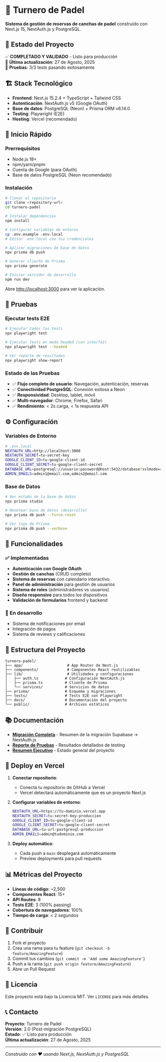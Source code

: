 # 🎾 Turnero de Padel

**Sistema de gestión de reservas de canchas de padel** construido con Next.js 15, NextAuth.js y PostgreSQL.

## 🚀 Estado del Proyecto

✅ **COMPLETADO Y VALIDADO** - Listo para producción  
📅 **Última actualización**: 27 de Agosto, 2025  
🧪 **Pruebas**: 3/3 tests pasando exitosamente  

## 🏗️ Stack Tecnológico

- **Frontend**: Next.js 15.2.4 + TypeScript + Tailwind CSS
- **Autenticación**: NextAuth.js v5 (Google OAuth)
- **Base de datos**: PostgreSQL (Neon) + Prisma ORM v6.14.0
- **Testing**: Playwright (E2E)
- **Hosting**: Vercel (recomendado)

## 🚀 Inicio Rápido

### Prerrequisitos
- Node.js 18+
- npm/yarn/pnpm
- Cuenta de Google (para OAuth)
- Base de datos PostgreSQL (Neon recomendado)

### Instalación

```bash
# Clonar el repositorio
git clone <repository-url>
cd turnero-padel

# Instalar dependencias
npm install

# Configurar variables de entorno
cp .env.example .env.local
# Editar .env.local con tus credenciales

# Aplicar migraciones de base de datos
npx prisma db push

# Generar cliente de Prisma
npx prisma generate

# Iniciar servidor de desarrollo
npm run dev
```

Abre [http://localhost:3000](http://localhost:3000) para ver la aplicación.

## 🧪 Pruebas

### Ejecutar tests E2E
```bash
# Ejecutar todos los tests
npx playwright test

# Ejecutar tests en modo headed (con interfaz)
npx playwright test --headed

# Ver reporte de resultados
npx playwright show-report
```

### Estado de las Pruebas
- ✅ **Flujo completo de usuario**: Navegación, autenticación, reservas
- ✅ **Conectividad PostgreSQL**: Conexión exitosa a Neon
- ✅ **Responsividad**: Desktop, tablet, móvil
- ✅ **Multi-navegador**: Chrome, Firefox, Safari
- ✅ **Rendimiento**: < 2s carga, < 1s respuesta API

## ⚙️ Configuración

### Variables de Entorno
```bash
# .env.local
NEXTAUTH_URL=http://localhost:3000
NEXTAUTH_SECRET=tu-secret-key
GOOGLE_CLIENT_ID=tu-google-client-id
GOOGLE_CLIENT_SECRET=tu-google-client-secret
DATABASE_URL=postgresql://usuario:password@host:5432/database?sslmode=require
ADMIN_EMAILS=admin1@email.com,admin2@email.com
```

### Base de Datos
```bash
# Ver estado de la base de datos
npx prisma studio

# Resetear base de datos (desarrollo)
npx prisma db push --force-reset

# Ver logs de Prisma
npx prisma db push --verbose
```

## 🎯 Funcionalidades

### ✅ Implementadas
- **Autenticación con Google OAuth**
- **Gestión de canchas** (CRUD completo)
- **Sistema de reservas** con calendario interactivo
- **Panel de administración** para gestión de usuarios
- **Sistema de roles** (administradores vs usuarios)
- **Diseño responsive** para todos los dispositivos
- **Validación de formularios** frontend y backend

### 🔄 En desarrollo
- Sistema de notificaciones por email
- Integración de pagos
- Sistema de reviews y calificaciones

## 📁 Estructura del Proyecto

```
turnero-padel/
├── app/                    # App Router de Next.js
├── components/             # Componentes React reutilizables
├── lib/                    # Utilidades y configuraciones
│   ├── auth.ts            # Configuración NextAuth.js
│   ├── prisma.ts          # Cliente de Prisma
│   └── services/          # Servicios de datos
├── prisma/                # Esquema y migraciones
├── tests/                 # Tests E2E con Playwright
├── docs/                  # Documentación del proyecto
└── public/                # Archivos estáticos
```

## 📚 Documentación

- **[Migración Completa](MIGRATION-COMPLETE.md)** - Resumen de la migración Supabase → NextAuth.js
- **[Reporte de Pruebas](docs/REPORTE_PRUEBAS_PLAYWRIGHT_POSTGRESQL.md)** - Resultados detallados de testing
- **[Resumen Ejecutivo](docs/RESUMEN_EJECUTIVO_PROYECTO.md)** - Estado general del proyecto

## 🚀 Deploy en Vercel

1. **Conectar repositorio**:
   - Conecta tu repositorio de GitHub a Vercel
   - Vercel detectará automáticamente que es un proyecto Next.js

2. **Configurar variables de entorno**:
   ```bash
   NEXTAUTH_URL=https://tu-dominio.vercel.app
   NEXTAUTH_SECRET=tu-secret-key-produccion
   GOOGLE_CLIENT_ID=tu-google-client-id
   GOOGLE_CLIENT_SECRET=tu-google-client-secret
   DATABASE_URL=tu-url-postgresql-produccion
   ADMIN_EMAILS=admin@tudominio.com
   ```

3. **Deploy automático**:
   - Cada push a `main` desplegará automáticamente
   - Preview deployments para pull requests

## 📊 Métricas del Proyecto

- **Líneas de código**: ~2,500
- **Componentes React**: 15+
- **API Routes**: 8
- **Tests E2E**: 3 (100% passing)
- **Cobertura de navegadores**: 100%
- **Tiempo de carga**: < 2 segundos

## 🤝 Contribuir

1. Fork el proyecto
2. Crea una rama para tu feature (`git checkout -b feature/AmazingFeature`)
3. Commit tus cambios (`git commit -m 'Add some AmazingFeature'`)
4. Push a la rama (`git push origin feature/AmazingFeature`)
5. Abre un Pull Request

## 📄 Licencia

Este proyecto está bajo la Licencia MIT. Ver `LICENSE` para más detalles.

## 📞 Contacto

**Proyecto**: Turnero de Padel  
**Versión**: 2.0 (Post-migración PostgreSQL)  
**Estado**: ✅ Listo para producción  
**Última actualización**: 27 de Agosto, 2025  

---

*Construido con ❤️ usando Next.js, NextAuth.js y PostgreSQL*
